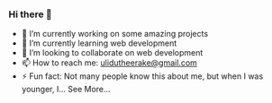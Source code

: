### Hi there 👋

<!--
**ulidu/ulidu** is a ✨ _special_ ✨ repository because its `README.md` (this file) appears on your GitHub profile.

Here are some ideas to get you started:
-->

- 🔭 I’m currently working on some amazing projects
- 🌱 I’m currently learning web development
- 👯 I’m looking to collaborate on web development
- 📫 How to reach me: ulidutheerake@gmail.com
- ⚡ Fun fact: Not many people know this about me, but when I was younger, I… See More...

